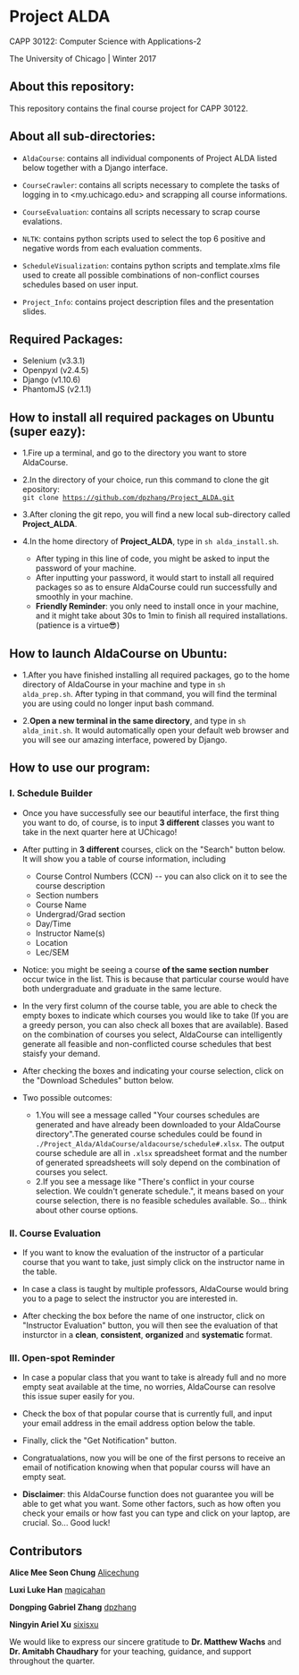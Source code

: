 # Project ALDA

CAPP 30122: Computer Science with Applications-2

The University of Chicago | Winter 2017

## About this repository:
This repository contains the final course project for CAPP 30122. 

## About all sub-directories:
* <code>AldaCourse</code>: contains all individual components of Project ALDA 
listed below together with a Django interface.

* <code>CourseCrawler</code>: contains all scripts necessary to complete the 
tasks of logging in to <my.uchicago.edu> and scrapping all course informations.

* <code>CourseEvaluation</code>: contains all scripts necessary to scrap 
course evalations.

* <code>NLTK</code>: contains python scripts used to select the top 6 positive
 and negative words from each evaluation comments.

* <code>ScheduleVisualization</code>: contains python scripts and 
template.xlms file used to create all possible combinations of non-conflict 
courses schedules based on user input. 

* <code>Project_Info</code>: contains project description files and 
the presentation slides.

## Required Packages:
* Selenium (v3.3.1)
* Openpyxl (v2.4.5)
* Django (v1.10.6)
* PhantomJS (v2.1.1) 

## How to install all required packages on **Ubuntu** (super eazy):
* 1.Fire up a terminal, and go to the directory you want to store AldaCourse.

* 2.In the directory of your choice, run this command to clone the git 
 epository: <br /> 
<code>git clone https://github.com/dpzhang/Project_ALDA.git</code>

* 3.After cloning the git repo, you will find a new local sub-directory 
called **Project_ALDA**.

* 4.In the home directory of **Project_ALDA**, type in <code>sh alda_install.sh</code>. 
    + After typing in this line of code, you might be asked to input the 
      password of your machine.
    + After inputting your password, it would start to install all required
      packages so as to ensure AldaCourse could run successfully and 
      smoothly in your machine.
    + **Friendly Reminder**: you only need to install once in your machine, and it might 
      take about 30s to 1min to finish all required installations. 
      (patience is a virtue:sunglasses:)

## How to launch AldaCourse on **Ubuntu**:
* 1.After you have finished installing all required packages, go to the home 
directory of AldaCourse in your machine and type in <code>sh alda_prep.sh</code>. 
After typing in that command, you will find the terminal you are using could 
no longer input bash command. 

* 2.**Open a new terminal in the same directory**, and type in <code>sh alda_init.sh</code>. 
It would automatically open your default web browser and you will see our amazing 
interface, powered by Django.

## How to use our program:

### I. Schedule Builder
* Once you have successfully see our beautiful interface, the first thing you want 
to do, of course, is to input **3 different** classes you want to take 
in the next quarter here at UChicago!

* After putting in **3 different** courses, click on the "Search" button below. 
It will show you a table of course information, including 
    + Course Control Numbers (CCN) -- you can also click on it to see the course description
    + Section numbers 
    + Course Name
    + Undergrad/Grad section 
    + Day/Time
    + Instructor Name(s)
    + Location
    + Lec/SEM 

* Notice: you might be seeing a course **of the same section number** occur 
twice in the list. This is because that particular course would have both 
undergraduate and graduate in the same lecture. 

* In the very first column of the course table, you are able to check the empty 
boxes to indicate which courses you would like to take (If you are a greedy person, 
you can also check all boxes that are available). Based on the 
combination of courses you select, AldaCourse can intelligently generate all 
feasible and non-conflicted course schedules that best staisfy your demand.

* After checking the boxes and indicating your course selection, click on the 
"Download Schedules" button below. 

* Two possible outcomes:
    + 1.You will see a message called "Your courses schedules are generated 
and have already been downloaded to your AldaCourse directory".The generated course schedules 
could be found in <code>./Project_Alda/AldaCourse/aldacourse/schedule#.xlsx</code>. The
 output course schedule are all in <code>.xlsx</code> spreadsheet format and 
the number of generated spreadsheets will soly depend on the combination of 
courses you select. 
    + 2.If you see a message like "There's conflict in your course selection. 
We couldn't generate schedule.", it means based on your course selection, there 
is no feasible schedules available. So... think about other course options.

### II. Course Evaluation
* If you want to know the evaluation of the instructor of a particular course 
that you want to take, just simply click on the instructor name in the table.

* In case a class is taught by multiple professors, AldaCourse would bring you to a page 
to select the instructor you are interested in. 

* After checking the box before the name of one instructor, click on 
"Instructor Evaluation" button, you will then see the evaluation
of that insturctor in a **clean**, **consistent**, **organized** and **systematic** format.

### III. Open-spot Reminder
* In case a popular class that you want to take is already full and no more empty 
seat available at the time, no worries, AldaCourse can resolve this issue 
super easily for you.

* Check the box of that popular course that is currently full, and input your 
email address in the email address option below the table.

* Finally, click the "Get Notification" button. 

* Congratualations, now you will be one of the first persons 
to receive an email of notification knowing when that popular courss will have an empty seat.

* **Disclaimer**: this AldaCourse function does not guarantee you will be able 
to get what you want. Some other factors, such as how often you check your emails or 
how fast you can type and click on your laptop, are crucial. So... Good luck!

## Contributors
**Alice Mee Seon Chung** [Alicechung](https://github.com/Alicechung)

**Luxi Luke Han** [magicahan](https://github.com/magicahan)

**Dongping Gabriel Zhang** [dpzhang](https://github.com/dpzhang)

**Ningyin Ariel Xu** [sixisxu](https://github.com/sixisxu)

We would like to express our sincere gratitude to **Dr. Matthew Wachs** and 
**Dr. Amitabh Chaudhary** for your teaching, guidance, and support throughout the
quarter.
